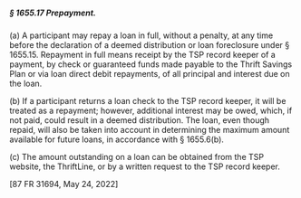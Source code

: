 ##### § 1655.17 Prepayment. #####

(a) A participant may repay a loan in full, without a penalty, at any time before the declaration of a deemed distribution or loan foreclosure under § 1655.15. Repayment in full means receipt by the TSP record keeper of a payment, by check or guaranteed funds made payable to the Thrift Savings Plan or via loan direct debit repayments, of all principal and interest due on the loan.

(b) If a participant returns a loan check to the TSP record keeper, it will be treated as a repayment; however, additional interest may be owed, which, if not paid, could result in a deemed distribution. The loan, even though repaid, will also be taken into account in determining the maximum amount available for future loans, in accordance with § 1655.6(b).

(c) The amount outstanding on a loan can be obtained from the TSP website, the ThriftLine, or by a written request to the TSP record keeper.

[87 FR 31694, May 24, 2022]